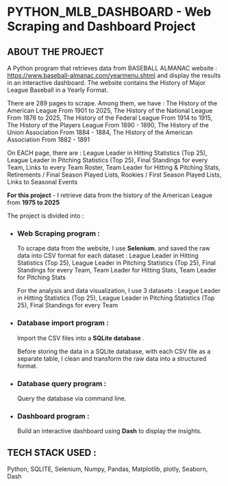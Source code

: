 # PYTHON_MLB_DASHBOARD - Web Scraping and Dashboard Project

## ABOUT THE PROJECT 
A Python program that retrieves data from BASEBALL ALMANAC website : https://www.baseball-almanac.com/yearmenu.shtml  and display the results in an interactive dashboard.
The website contains the History of Major League Baseball in a Yearly Format. 

<p>There are 289 pages to scrape. Among them, we have :
    The History of the American League From 1901 to 2025,
    The History of the National League From 1876 to 2025,
    The History of the Federal League From 1914 to 1915,
    The History of the Players League From 1890 - 1890,
    The History of the Union Association From 1884 - 1884,
    The History of the American Association From 1882 - 1891
</p>
<p>On EACH page, there are :
    League Leader in Hitting Statistics (Top 25),
    League Leader in Pitching Statistics (Top 25),
    Final Standings for every Team,
    Links to every Team Roster,
    Team Leader for Hitting & Pitching Stats,
    Retirements / Final Season Played Lists,
    Rookies / First Season Played Lists,
    Links to Seasonal Events
  </p>

<b>For this project</b> - I retrieve data from the history of the American League from <b>1975 to 2025</b>

The project is divided into :

- ### Web Scraping program : 
    <p>To scrape data from the website, I use <b>Selenium</b>. and saved the raw data into CSV format for each dataset :
        League Leader in Hitting Statistics (Top 25),
        League Leader in Pitching Statistics (Top 25),
        Final Standings for every Team,
        Team Leader for Hitting Stats,
        Team Leader for Pitching Stats</p>
    <p>For the analysis and data visualization, I use 3 datasets : League Leader in Hitting Statistics (Top 25), League Leader in Pitching Statistics (Top 25), Final Standings for every Team</p>
    
- ### Database import program :  
    <p>Import the CSV files into a <b>SQLite database </b>.</p>
    <p>Before storing the data in a SQLite database, with each CSV file as a separate table, I clean and transform the raw data into a structured format.</p>
    
- ### Database query program :  
    Query the database via command line.
  
- ### Dashboard program : 
    Build an interactive dashboard using <b>Dash</b> to display the insights.

## TECH STACK USED :
  <p>Python, SQLITE, Selenium, Numpy, Pandas, Matplotlib, plotly, Seaborn, Dash</p>
    

  
      
